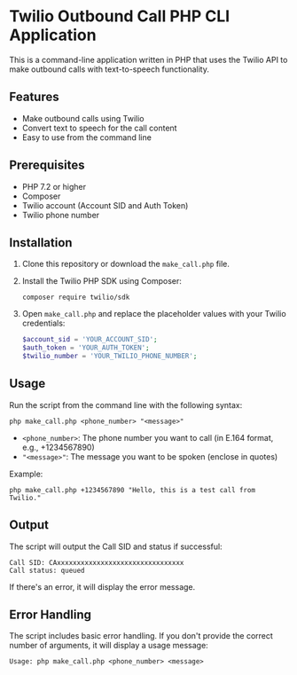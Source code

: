 # Twilio Outbound Call PHP CLI Application

This is a command-line application written in PHP that uses the Twilio API to make outbound calls with text-to-speech functionality.

## Features

- Make outbound calls using Twilio
- Convert text to speech for the call content
- Easy to use from the command line

## Prerequisites

- PHP 7.2 or higher
- Composer
- Twilio account (Account SID and Auth Token)
- Twilio phone number

## Installation

1. Clone this repository or download the `make_call.php` file.

2. Install the Twilio PHP SDK using Composer:

   ```
   composer require twilio/sdk
   ```

3. Open `make_call.php` and replace the placeholder values with your Twilio credentials:

   ```php
   $account_sid = 'YOUR_ACCOUNT_SID';
   $auth_token = 'YOUR_AUTH_TOKEN';
   $twilio_number = 'YOUR_TWILIO_PHONE_NUMBER';
   ```

## Usage

Run the script from the command line with the following syntax:

```
php make_call.php <phone_number> "<message>"
```

- `<phone_number>`: The phone number you want to call (in E.164 format, e.g., +1234567890)
- `"<message>"`: The message you want to be spoken (enclose in quotes)

Example:

```
php make_call.php +1234567890 "Hello, this is a test call from Twilio."
```

## Output

The script will output the Call SID and status if successful:

```
Call SID: CAxxxxxxxxxxxxxxxxxxxxxxxxxxxxxxxx
Call status: queued
```

If there's an error, it will display the error message.

## Error Handling

The script includes basic error handling. If you don't provide the correct number of arguments, it will display a usage message:

```
Usage: php make_call.php <phone_number> <message>
```
